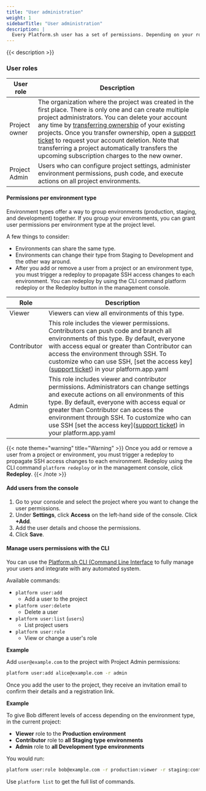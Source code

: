 ```yaml
---
title: "User administration"
weight: 1
sidebarTitle: "User administration"
description: |
  Every Platform.sh user has a set of permissions. Depending on your role, you'll be able to access different levels of the application, environments and projects. If you want to add a user to a project or an environment type, the user has to create an account before they can contribute to the project.
---
```


{{< description >}}

### User roles

| User role    | Description |
------------------------- |-------------
| Project owner                   | The organization where the project was created in the first place. There is only one and can create multiple project administrators. You can delete your account any time by [transferring ownership](/administration/users.md#transfer-ownership) of your existing projects. Once you transfer ownership, open a [support ticket](/development/troubleshoot.md#deleting-your-platformsh-account) to request your account deletion. Note that transferring a project automatically transfers the upcoming subscription charges to the new owner. |
|Project Admin | Users who can configure project settings, administer environment permissions, push code, and execute actions on all project environments. |                                                                                                                                                                                              

#### Permissions per environment type

Environment types offer a way to group environments (production, staging, and development) together. If you group your environments, you can grant user permissions per environment type at the project level.

A few things to consider:

* Environments can share the same type.
* Environments can change their type from Staging to Development and the other way around.
* After you add or remove a user from a project or an environment type, you must trigger a redeploy to propagate SSH access changes to each environment. You can redeploy by using the CLI command platform redeploy or the Redeploy button in the management console.



|Role    | Description|
------------------------- |-------------
|Viewer                    | Viewers can view all environments of this type.|
|Contributor               | This role includes the viewer permissions. Contributors can push code and branch all environments of this type. By default, everyone with access equal or greater than Contributor can access the environment through SSH. To customize who can use SSH, [set the access key]([support ticket](/development/troubleshoot.md#deleting-your-platformsh-account)) in your platform.app.yaml |
|Admin                     | This role includes viewer and contributor permissions. Administrators can change settings and execute actions on all environments of this type. By default, everyone with access equal or greater than Contributor can access the environment through SSH. To customize who can use SSH [set the access key]([support ticket](/development/troubleshoot.md#deleting-your-platformsh-account)) in your platform.app.yaml |

{{< note theme="warning" title="Warning" >}}
Once you add or remove a user from a project or environment, you must trigger a redeploy to propagate SSH access changes to each environment. Redeploy using the CLI command `platform redeploy` or in the management console, click **Redeploy**.
{{< /note >}}

#### Add users from the console

1. Go to your console and select the project where you want to change the user permissions.
2. Under **Settings**, click **Access** on the left-hand side of the console.
Click **+Add**.
3. Add the user details and choose the permissions.
4. Click **Save**.

#### Manage users permissions with the CLI

You can use the [Platform.sh CLI (Command Line Interface](/development/cli/_index.md) to fully manage your users and integrate with any automated system.

Available commands:

* `platform user:add`
  * Add a user to the project
* `platform user:delete`
  * Delete a user
* `platform user:list` (`users`)
  * List project users
* `platform user:role`
  * View or change a user's role

 **Example**

 Add `user@example.com` to the project with Project Admin permissions:

```bash
platform user:add alice@example.com -r admin
```
Once you add the user to the project, they receive an invitation email to confirm their details and a registration link.

**Example**

To give Bob different levels of access depending on the environment type, in the current project:

-  **Viewer** role to the **Production environment**
-  **Contributor** role to **all Staging type environments**
-  **Admin** role to **all Development type environments**

You would run:

```bash
platform user:role bob@example.com -r production:viewer -r staging:contributor -r development:admin
```

Use `platform list` to get the full list of commands.
